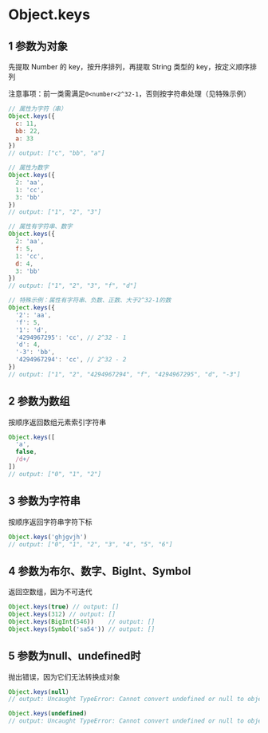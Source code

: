 # Object.keys

## 1 参数为对象

先提取 Number 的 key，按升序排列，再提取 String 类型的 key，按定义顺序排列

注意事项：前一类需满足`0<number<2^32-1`，否则按字符串处理（见特殊示例）

```js
// 属性为字符（串）
Object.keys({
  c: 11,
  bb: 22,
  a: 33
})
// output: ["c", "bb", "a"]

// 属性为数字
Object.keys({
  2: 'aa',
  1: 'cc',
  3: 'bb'
})
// output: ["1", "2", "3"]

// 属性有字符串、数字
Object.keys({
  2: 'aa',
  f: 5,
  1: 'cc',
  d: 4,
  3: 'bb'
})
// output: ["1", "2", "3", "f", "d"]

// 特殊示例：属性有字符串、负数、正数、大于2^32-1的数
Object.keys({
  '2': 'aa',
  'f': 5,
  '1': 'd',
  '4294967295': 'cc', // 2^32 - 1
  'd': 4,
  '-3': 'bb',
  '4294967294': 'cc', // 2^32 - 2
})
// output: ["1", "2", "4294967294", "f", "4294967295", "d", "-3"]
```

## 2 参数为数组

按顺序返回数组元素索引字符串

```js
Object.keys([
  'a',
  false,
  /d+/
])
// output: ["0", "1", "2"]
```

## 3 参数为字符串

按顺序返回字符串字符下标

```js
Object.keys('ghjgvjh')
// output: ["0", "1", "2", "3", "4", "5", "6"]
```

## 4 参数为布尔、数字、BigInt、Symbol

返回空数组，因为不可迭代

```js
Object.keys(true) // output: []
Object.keys(312) // output: []
Object.keys(BigInt(546))	// output: []
Object.keys(Symbol('sa54'))	// output: []
```

## 5 参数为null、undefined时

抛出错误，因为它们无法转换成对象

```js
Object.keys(null)
// output: Uncaught TypeError: Cannot convert undefined or null to object

Object.keys(undefined)
// output: Uncaught TypeError: Cannot convert undefined or null to object
```

